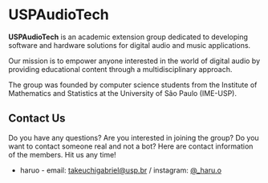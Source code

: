 # USPAudioTech

**USPAudioTech** is an academic extension group dedicated to developing software and hardware solutions for digital audio and music applications.

Our mission is to empower anyone interested in the world of digital audio by providing educational content through a multidisciplinary approach.

The group was founded by computer science students from the Institute of Mathematics and Statistics at the University of São Paulo (IME-USP).


## Contact Us

Do you have any questions? Are you interested in joining the group? Do you want to contact someone real and not a bot? Here are contact information of the members. Hit us any time!

- haruo - email: takeuchigabriel@usp.br / instagram: [@_haru.o](https://www.instagram.com/_haru.o/)

